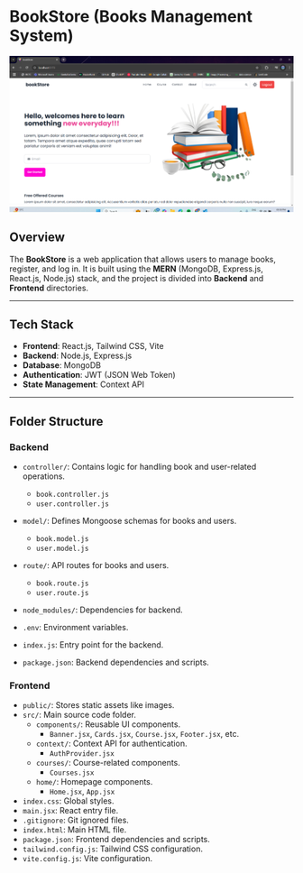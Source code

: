 # BookStore (Books Management System)

!["BookStore"](./bookstore.png)

## Overview

The **BookStore** is a web application that allows users to manage books, register, and log in. It is built using the **MERN** (MongoDB, Express.js, React.js, Node.js) stack, and the project is divided into **Backend** and **Frontend** directories.

---

## Tech Stack

- **Frontend**: React.js, Tailwind CSS, Vite
- **Backend**: Node.js, Express.js
- **Database**: MongoDB
- **Authentication**: JWT (JSON Web Token)
- **State Management**: Context API

---

## Folder Structure

### Backend

- `controller/`: Contains logic for handling book and user-related operations.
  - `book.controller.js`
  - `user.controller.js`
  
- `model/`: Defines Mongoose schemas for books and users.
  - `book.model.js`
  - `user.model.js`
  
- `route/`: API routes for books and users.
  - `book.route.js`
  - `user.route.js`
  
- `node_modules/`: Dependencies for backend.
- `.env`: Environment variables.
- `index.js`: Entry point for the backend.
- `package.json`: Backend dependencies and scripts.

### Frontend

- `public/`: Stores static assets like images.
- `src/`: Main source code folder.
  - `components/`: Reusable UI components.
    - `Banner.jsx`, `Cards.jsx`, `Course.jsx`, `Footer.jsx`, etc.
  - `context/`: Context API for authentication.
    - `AuthProvider.jsx`
  - `courses/`: Course-related components.
    - `Courses.jsx`
  - `home/`: Homepage components.
    - `Home.jsx`, `App.jsx`
- `index.css`: Global styles.
- `main.jsx`: React entry file.
- `.gitignore`: Git ignored files.
- `index.html`: Main HTML file.
- `package.json`: Frontend dependencies and scripts.
- `tailwind.config.js`: Tailwind CSS configuration.
- `vite.config.js`: Vite configuration.
